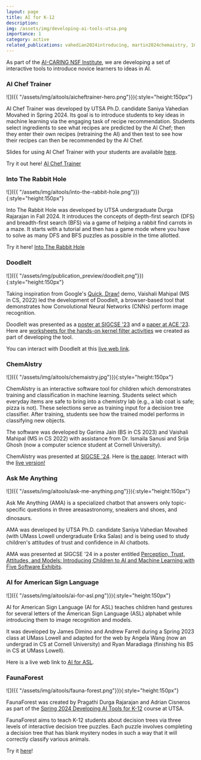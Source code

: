 ```yaml
---
layout: page
title: AI for K-12
description: 
img: /assets/img/developing-ai-tools-utsa.png
importance: 1
category: active
related_publications: vahedian2024introducing, martin2024chemaistry, 10.1145/3545945.3569772, 10.1145/3576123.3576127, Touretzky_Gardner-McCune_Martin_Seehorn_2019, 10.1145/3544549.3573808
---
```


As part of the [AI-CARING NSF Institute](https://ai-caring.org), we
are developing a set of interactive tools to introduce novice
learners to ideas in AI.

### AI Chef Trainer

![]({{
 "/assets/img/aitools/aicheftrainer-hero.png"}}){:style="height:150px"}


AI Chef Trainer was developed by UTSA Ph.D. candidate Saniya Vahedian
Movahed in Spring 2024. Its goal is to introduce students to key ideas
in machine learning via the engaging task of recipe
recommendation. Students select ingredients to see what recipes are
predicted by the AI Chef; then they enter their own recipes
(retraining the AI) and then test to see how their recipes can then be
recommended by the AI Chef.

Slides for using AI Chef Trainer with your students are available [here](https://utsacloud-my.sharepoint.com/:p:/g/personal/fred_martin_utsa_edu/EZPP08Cxzz1KpMaNq18LstABcJ5sK3imLjSToSvjMfNfHA?e=5Tq9h4).

Try it out here! [AI Chef Trainer](https://aichef.pythonanywhere.com/)

### Into The Rabbit Hole

![]({{
 "/assets/img/aitools/into-the-rabbit-hole.png"}}){:style="height:150px"}

Into The Rabbit Hole was developed by UTSA undergraduate Durga
Rajarajan in Fall 2024. It introduces the concepts of depth-first
search (DFS) and breadth-first search (BFS) via a game of helping a
rabbit find carrots in a maze. It starts with a tutorial and then has
a game mode where you have to solve as many DFS and BFS puzzles as
possible in the time allotted.

Try it here! [Into The Rabbit Hole](https://pdr24.github.io/IntoTheRabbitHole/)


### DoodleIt


![]({{
 "/assets/img/publication_preview/doodleit.png"}}){:style="height:150px"}

Taking inspiration from Google's [Quick,
Draw!](https://quickdraw.withgoogle.com/) demo, Vaishali Mahipal (MS
in CS, 2022) led the development of
DoodleIt, a browser-based tool that
demonstrates how Convolutional Neural Networks (CNNs) perform image
recognition.

DoodleIt was presented as a [poster at SIGCSE
'23](https://docs.google.com/presentation/d/14X3tlSGPwgSf_RMmYygnPqCjGEXMvyPY/present)
and a [paper at ACE '23](/assets/pdf/3576123.3576127.pdf).  Here are
[worksheets for the hands-on kernel filter
activities](https://drive.google.com/drive/folders/1B0SiX3ol50j0p_C1AdLlewe_aHqUSyNK)
we created as part of developing the tool.

You can interact with DoodleIt at this [live web
link](https://tinyurl.com/mydoodleit).

### ChemAIstry

![]({{
 "/assets/img/aitools/chemaistry.jpg"}}){:style="height:150px"}

ChemAIstry is an interactive software tool for children which
demonstrates training and classification in machine learning. Students
select which everyday items are safe to bring into a chemistry lab
(e.g., a lab coat is safe; pizza is not). These selections serve as
training input for a decision tree classifier. After training,
students see how the trained model performs in classifying new
objects.

The software was developed by Garima Jain (BS in CS 2023) and Vaishali
Mahipal (MS in CS 2022) with assistance from Dr. Ismaila Sanusi and
Srija Ghosh (now a computer science student at Cornell University).

ChemAIstry was presented at [SIGCSE
'24](https://sigcse2024.sigcse.org/details/sigcse-ts-2024-Papers-1/181/ChemAIstry-A-Novel-Software-Tool-for-Teaching-Model-Training-in-K-8-Education). Here
is [the paper](/assets/pdf/3626252.3630804.pdf).  Interact with the
[live version!](https://engaging-computing.github.io/ChemAIstry/)

### Ask Me Anything

![]({{
 "/assets/img/aitools/ask-me-anything.png"}}){:style="height:150px"}

Ask Me Anything (AMA) is a specialized chatbot that answers only
topic-specific questions in three areas&#151;astronomy, sneakers and shoes,
and dinosaurs.

AMA was developed by UTSA Ph.D. candidate Saniya Vahedian Movahed
(with UMass Lowell undergraduate Erika Salas) and is being used to
study children's attitudes of trust and confidence in AI chatbots.

AMA was presented at SIGCSE '24 in a poster entitled [Perception,
Trust, Attitudes, and Models: Introducing Children to AI and Machine Learning with Five Software Exhibits](https://sigcse2024.sigcse.org/track/sigcse-ts-2024-posters#program).


### AI for American Sign Language

![]({{
 "/assets/img/aitools/ai-for-asl.png"}}){:style="height:150px"}

AI for American Sign Language (AI for ASL) teaches children hand
gestures for several letters of the American Sign Language (ASL)
alphabet while introducing them to image recognition and models.

It was developed by James Dimino and Andrew Farrell during a Spring
2023 class at UMass Lowell and adapted for the web by Angela Wang (now
an undergrad in CS at Cornell University) and Ryan Maradiaga
(finishing his BS in CS at UMass Lowell).

Here is a live web link to [AI for
ASL](https://engaging-computing.github.io/AI-for-ASL/SignInterpreter/src/). 

### FaunaForest

![]({{
 "/assets/img/aitools/fauna-forest.png"}}){:style="height:150px"}

FaunaForest was created by Pragathi Durga Rajarajan and Adrian
Cisneros as part of the [Spring 2024 Developing AI Tools for
K-12](../../teaching/DevelopingAITools/) course at UTSA.

FaunaForest aims to teach K-12 students about decision trees via three
levels of interactive decision tree puzzles. Each puzzle involves
completing a decision tree that has blank mystery nodes in such a way
that it will correctly classify various animals.

Try it [here](https://engaging-computing.github.io/FaunaForest/)!

